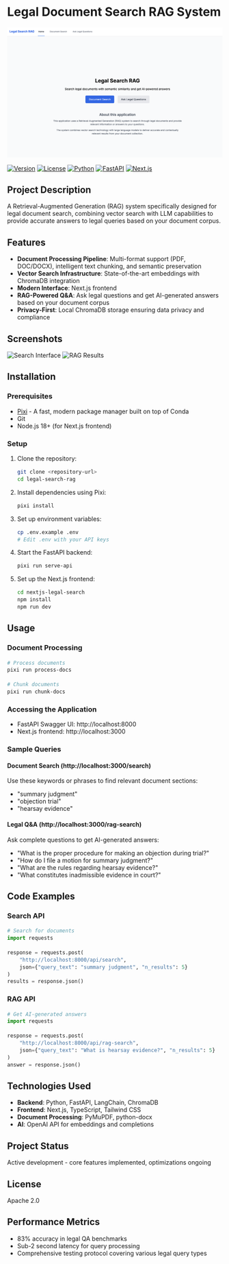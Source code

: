 # Legal Document Search RAG System

![Legal Search Banner](assets/images/app-screenshot.png)

[![Version](https://img.shields.io/badge/version-1.0.0-blue.svg)](https://github.com/yourusername/legal-search-rag)
[![License](https://img.shields.io/badge/License-Apache%202.0-blue.svg)](https://opensource.org/licenses/Apache-2.0)
[![Python](https://img.shields.io/badge/python-3.9+-yellow.svg)](https://www.python.org/)
[![FastAPI](https://img.shields.io/badge/FastAPI-0.95.0-009688.svg)](https://fastapi.tiangolo.com/)
[![Next.js](https://img.shields.io/badge/Next.js-13.0+-black.svg)](https://nextjs.org/)

## Project Description
A Retrieval-Augmented Generation (RAG) system specifically designed for legal document search, combining vector search with LLM capabilities to provide accurate answers to legal queries based on your document corpus.

## Features
- **Document Processing Pipeline**: Multi-format support (PDF, DOC/DOCX), intelligent text chunking, and semantic preservation
- **Vector Search Infrastructure**: State-of-the-art embeddings with ChromaDB integration
- **Modern Interface**: Next.js frontend
- **RAG-Powered Q&A**: Ask legal questions and get AI-generated answers based on your document corpus
- **Privacy-First**: Local ChromaDB storage ensuring data privacy and compliance

## Screenshots
![Search Interface](assets/images/search-interface.png)
![RAG Results](assets/images/rag-results.png)

## Installation

### Prerequisites
- [Pixi](https://pixi.sh) - A fast, modern package manager built on top of Conda
- Git
- Node.js 18+ (for Next.js frontend)

### Setup
1. Clone the repository:
   ```bash
   git clone <repository-url>
   cd legal-search-rag
   ```

2. Install dependencies using Pixi:
   ```bash
   pixi install
   ```

3. Set up environment variables:
   ```bash
   cp .env.example .env
   # Edit .env with your API keys
   ```

4. Start the FastAPI backend:
   ```bash
   pixi run serve-api
   ```

5. Set up the Next.js frontend:
   ```bash
   cd nextjs-legal-search
   npm install
   npm run dev
   ```

## Usage

### Document Processing
```bash
# Process documents
pixi run process-docs

# Chunk documents
pixi run chunk-docs
```

### Accessing the Application
- FastAPI Swagger UI: http://localhost:8000
- Next.js frontend: http://localhost:3000

### Sample Queries

#### Document Search (http://localhost:3000/search)
Use these keywords or phrases to find relevant document sections:
- "summary judgment"
- "objection trial"
- "hearsay evidence"

#### Legal Q&A (http://localhost:3000/rag-search)
Ask complete questions to get AI-generated answers:
- "What is the proper procedure for making an objection during trial?"
- "How do I file a motion for summary judgment?"
- "What are the rules regarding hearsay evidence?"
- "What constitutes inadmissible evidence in court?"

## Code Examples

### Search API
```python
# Search for documents
import requests

response = requests.post(
    "http://localhost:8000/api/search",
    json={"query_text": "summary judgment", "n_results": 5}
)
results = response.json()
```

### RAG API
```python
# Get AI-generated answers
import requests

response = requests.post(
    "http://localhost:8000/api/rag-search",
    json={"query_text": "What is hearsay evidence?", "n_results": 5}
)
answer = response.json()
```

## Technologies Used
- **Backend**: Python, FastAPI, LangChain, ChromaDB
- **Frontend**: Next.js, TypeScript, Tailwind CSS
- **Document Processing**: PyMuPDF, python-docx
- **AI**: OpenAI API for embeddings and completions

## Project Status
Active development - core features implemented, optimizations ongoing

## License
Apache 2.0

## Performance Metrics
- 83% accuracy in legal QA benchmarks
- Sub-2 second latency for query processing
- Comprehensive testing protocol covering various legal query types
